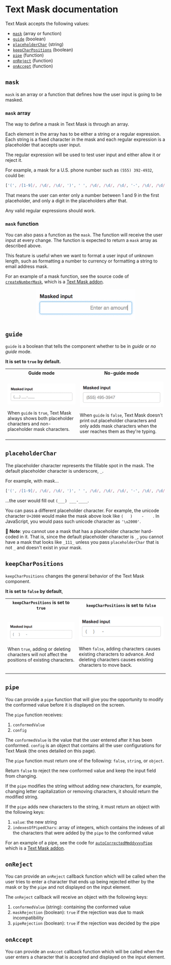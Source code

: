 # Text Mask documentation

Text Mask accepts the following values:

* [`mask`](#mask) (array or function)
* [`guide`](#guide) (boolean)
* [`placeholderChar`](#placeholderchar) (string)
* [`keepCharPositions`](#keepcharpositions) (boolean)
* [`pipe`](#pipe) (function)
* [`onReject`](#onreject) (function)
* [`onAccept`](#onaccept) (function)

## `mask`

`mask` is an array or a function that defines how the user input is going to be masked.

### `mask` array

The way to define a mask in Text Mask is through an array.

Each element in the array has to be either a string or a regular expression. Each string is a fixed character in the mask
and each regular expression is a placeholder that accepts user input. 

The regular expression will be used to test user input and either allow it or reject it.

For example, a mask for a U.S. phone number such as `(555) 392-4932`, could be:

```js
['(', /[1-9]/, /\d/, /\d/, ')', ' ', /\d/, /\d/, /\d/, '-', /\d/, /\d/, /\d/, /\d/]
```

That means the user can enter only a number between 1 and 9 in the first placeholder, and only a digit in the placeholders
after that. 

Any valid regular expressions should work.

### `mask` function

You can also pass a function as the `mask`. The function will receive the user input at every
change. The function is expected to return a `mask` array as described above.

This feature is useful when we want to format a user input of unknown length, such as
formatting a number to currency or formatting a string to email address mask.

For an example of a mask function, see the source code of
[`createNumberMask`](https://github.com/msafi/text-mask/blob/master/addons/src/createNumberMask.js),
which is a [Text Mask addon](https://github.com/msafi/text-mask/tree/master/addons/#readme).

<p align="center">
<img src="assets/dynamicMask.gif"/>
</p>

## `guide`

`guide` is a boolean that tells the component whether to be in *guide* or *no guide* mode.

**It is set to `true` by default.**

<table>
<tbody>
<tr>
<th>Guide mode</th>
<th>No-guide mode</th>
</tr>

<tr>
<td>
<p align="center">
<img src="assets/guideMode.gif"/>
</p>

<p>
When <code>guide</code> is <code>true</code>, Text Mask always shows both placeholder characters and non-placeholder
mask characters.
</p>
</td>

<td>
<p align="center">
<img src="assets/noGuideMode.gif"/>
</p>

</p>
When <code>guide</code> is <code>false</code>, Text Mask doesn't print out placeholder characters and only adds mask
characters when the user reaches them as they're typing.
</p>
</td>
</tr>
</tbody>
</table>

## `placeholderChar`

The placeholder character represents the fillable spot in the mask. The default placeholder
character is underscore, `_`.

For example, with mask...

```js
['(', /[1-9]/, /\d/, /\d/, ')', ' ', /\d/, /\d/, /\d/, '-', /\d/, /\d/, /\d/, /\d/]
```
 
 ...the user would fill out `(___) ___-____`.

You can pass a different placeholder character. For example, the unicode character `U+2000` would
make the mask above look like `(   )    -    `. In JavaScript, you would pass such unicode character
as `'\u2000'`.

&#x1F4CD; **Note**: you cannot use a mask that has a placeholder character hard-coded in it. That
is, since the default placeholder character is `_`, you cannot have a mask that looks like
`_111_` unless you pass `placeholderChar` that is not `_` and doesn't exist
in your mask.

## `keepCharPositions`

`keepCharPositions` changes the general behavior of the Text Mask component.

**It is set to `false` by default**,

<table>
<tbody>
<tr>
<th><code>keepCharPositions</code> is set to <code>true</code></th>
<th><code>keepCharPositions</code> is set to <code>false</code></th>
</tr>

<tr>
<td>
<p align="center">
<img src="assets/keepCharPositionsTrue.gif"/>
</p>

<p>
When <code>true</code>, adding or deleting characters will not affect the positions of existing characters.
</p>
</td>

<td>
<p align="center">
<img src="assets/keepCharPositionsFalse.gif"/>
</p>

</p>
When <code>false</code>, adding characters causes existing characters to advance. And deleting characters
causes existing characters to move back.
</p>
</td>
</tr>
</tbody>
</table>

## `pipe`

You can provide a `pipe` function that will give you the opportunity to modify the conformed value before it is
displayed on the screen.

The `pipe` function receives:

1. `conformedValue`
1. `config`

The `conformedValue` is the value that the user entered after it has been conformed. `config` is an object that 
contains all the user configurations for Text Mask (the ones detailed on this page).

The `pipe` function must return one of the following: `false`, `string`, or `object`.

Return `false` to reject the new conformed value and keep the input field from changing.

If the `pipe` modifies the string without adding new characters, for example, changing letter capitalization or removing
characters, it should return the modified string. 

If the `pipe` adds new characters to the string, it must return an object with the following keys:

1. `value`: the new string
1. `indexesOfPipedChars`: array of integers, which contains the indexes of all the characters that were added by the
`pipe` to the conformed value

For an example of a pipe, see the code for
[`autoCorrectedMmddyyyyPipe`](https://github.com/msafi/text-mask/blob/master/addons/src/autoCorrectedMmddyyyyPipe.js)
which is a [Text Mask addon](https://github.com/msafi/text-mask/tree/master/addons/#readme).

## `onReject`

You can provide an `onReject` callback function which will be called when the user tries to enter
a character that ends up being rejected either by the mask or by the `pipe` and not displayed on the input element.

The `onReject` callback will receive an object with the following keys:

1. `conformedValue` (string): containing the conformed value
1. `maskRejection` (boolean): `true` if the rejection was due to mask incompatibility
1. `pipeRejection` (boolean): `true` if the rejection was decided by the pipe

## `onAccept`

You can provide an `onAccet` callback function which will be called when the user enters
a character that is accepted and displayed on the input element.
